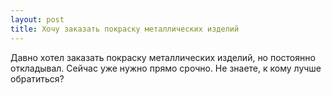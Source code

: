 ```yaml
---
layout: post 
title: Хочу заказать покраску металлических изделий 
--- 
```

Давно хотел заказать покраску металлических изделий, но постоянно откладывал. Сейчас уже нужно прямо срочно. Не знаете, к кому лучше обратиться?